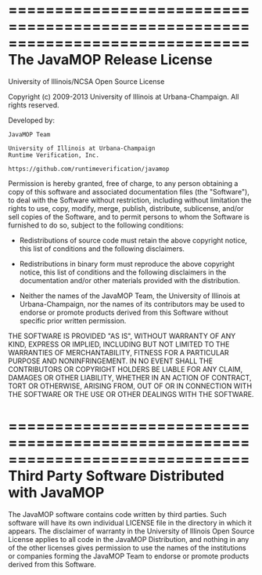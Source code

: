 <!-- Copyright (c) 2002-2014 JavaMOP Team. All Rights Reserved. -->

==============================================================================
The JavaMOP Release License
==============================================================================
University of Illinois/NCSA Open Source License

Copyright (c) 2009-2013 University of Illinois at Urbana-Champaign.
All rights reserved.

Developed by:

    JavaMOP Team

    University of Illinois at Urbana-Champaign
    Runtime Verification, Inc.

    https://github.com/runtimeverification/javamop

Permission is hereby granted, free of charge, to any person obtaining a copy of
this software and associated documentation files (the "Software"), to deal with
the Software without restriction, including without limitation the rights to
use, copy, modify, merge, publish, distribute, sublicense, and/or sell copies
of the Software, and to permit persons to whom the Software is furnished to do
so, subject to the following conditions:

* Redistributions of source code must retain the above copyright notice,
      this list of conditions and the following disclaimers.

* Redistributions in binary form must reproduce the above copyright notice,
      this list of conditions and the following disclaimers in the
      documentation and/or other materials provided with the distribution.

* Neither the names of the JavaMOP Team, the University of Illinois at
      Urbana-Champaign, nor the names of its contributors may be used
      to endorse or promote products derived from this Software
      without specific prior written permission.

THE SOFTWARE IS PROVIDED "AS IS", WITHOUT WARRANTY OF ANY KIND, EXPRESS OR
IMPLIED, INCLUDING BUT NOT LIMITED TO THE WARRANTIES OF MERCHANTABILITY,
FITNESS FOR A PARTICULAR PURPOSE AND NONINFRINGEMENT. IN NO EVENT SHALL THE
CONTRIBUTORS OR COPYRIGHT HOLDERS BE LIABLE FOR ANY CLAIM, DAMAGES OR OTHER
LIABILITY, WHETHER IN AN ACTION OF CONTRACT, TORT OR OTHERWISE, ARISING FROM,
OUT OF OR IN CONNECTION WITH THE SOFTWARE OR THE USE OR OTHER DEALINGS WITH THE
SOFTWARE.

==============================================================================
Third Party Software Distributed with JavaMOP
==============================================================================
The JavaMOP software contains code written by third parties. Such
software will have its own individual LICENSE file in the directory in
which it appears. The disclaimer of warranty in the University of
Illinois Open Source License applies to all code in the JavaMOP
Distribution, and nothing in any of the other licenses gives
permission to use the names of the institutions or companies forming
the JavaMOP Team to endorse or promote products derived from this
Software.
